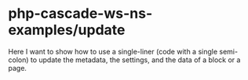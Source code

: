 # php-cascade-ws-ns-examples/update
<p>Here I want to show how to use a single-liner (code with a single semi-colon) to update the metadata, the settings, and the data of a block or a page.</p>